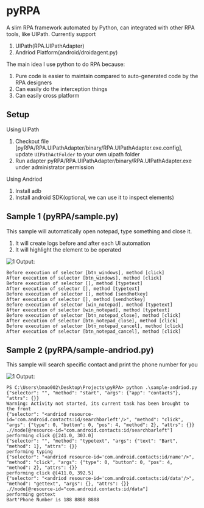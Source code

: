 # pyRPA
A slim RPA framework automated by Python, can integrated with other RPA tools, like UIPath. Currently support
1. UIPath(RPA.UIPathAdapter)
2. Andriod Platform(android/droidagent.py)

The main idea I use python to do RPA because:
1. Pure code is easier to maintain compared to auto-generated code by the RPA designers
2. Can easily do the interception things
3. Can easily cross platform

## Setup
Using UIPath
1. Checkout file [pyRPA/RPA.UIPathAdapter/binary/RPA.UIPathAdapter.exe.config], update `UIPathActFolder` to your own uipath folder
2. Run adapter pyRPA/RPA.UIPathAdapter/binary/RPA.UIPathAdapter.exe under administrator permission 

Using Andriod
1. Install adb
2. Install android SDK(optional, we can use it to inspect elements)

## Sample 1 (pyRPA/sample.py)

This sample will automatically open notepad, type something and close it. 
1. It will create logs before and after each UI automation
2. It will highlight the element to be operated

![1](https://user-images.githubusercontent.com/4489728/51222515-0bba3280-1979-11e9-9a9d-d77e718f1d1a.gif)
Output:
```code
Before execution of selector [btn_windows], method [click]
After execution of selector [btn_windows], method [click]
Before execution of selector [], method [typetext]
After execution of selector [], method [typetext]
Before execution of selector [], method [sendhotkey]
After execution of selector [], method [sendhotkey]
Before execution of selector [win_notepad], method [typetext]
After execution of selector [win_notepad], method [typetext]
Before execution of selector [btn_notepad_close], method [click]
After execution of selector [btn_notepad_close], method [click]
Before execution of selector [btn_notepad_cancel], method [click]
After execution of selector [btn_notepad_cancel], method [click]
```

## Sample 2 (pyRPA/sample-andriod.py)
This sample will search specific contact and print the phone number for you

![1](https://user-images.githubusercontent.com/4489728/51382853-d701d300-1b52-11e9-8d34-b3d82716dc8f.gif)
Output:
```code
PS C:\Users\bmao002\Desktop\Projects\pyRPA> python .\sample-andriod.py
{"selector": "", "method": "start", "args": {"app": "contacts"}, "attrs": {}}
Warning: Activity not started, its current task has been brought to the front
{"selector": "<andriod resource-id='com.android.contacts:id/searchbarleft'/>", "method": "click", "args": {"type": 0, "button": 0, "pos": 4, "method": 2}, "attrs": {}}
.//node[@resource-id="com.android.contacts:id/searchbarleft"]
performing click @[241.0, 303.0]
{"selector": "", "method": "typetext", "args": {"text": "Bart", "method": 1}, "attrs": {}}
performing typing
{"selector": "<andriod resource-id='com.android.contacts:id/name'/>", "method": "click", "args": {"type": 0, "button": 0, "pos": 4, "method": 2}, "attrs": {}}
performing click @[411.0, 392.5]
{"selector": "<andriod resource-id='com.android.contacts:id/data'/>", "method": "gettext", "args": {}, "attrs": {}}
.//node[@resource-id="com.android.contacts:id/data"]
performing gettext
Bart'Phone Number is 188 8888 8888
```

